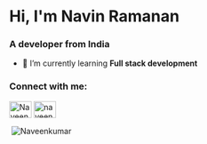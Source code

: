 <h1>Hi, I'm Navin Ramanan</h1>
<h3>A developer from India</h3>

- 🌱 I’m currently learning **Full stack development**

<h3 align="left">Connect with me:</h3>
<p align="left">
<a href="https://twitter.com/naveenkumar_se" target="blank"><img align="center" src="https://raw.githubusercontent.com/rahuldkjain/github-profile-readme-generator/master/src/images/icons/Social/twitter.svg" alt="NaveenKumar Twitter" height="30" width="40" /></a>
<a href="https://www.linkedin.com/in/naveenkumar-s-e-69b85a213/" target="blank"><img align="center" src="https://raw.githubusercontent.com/rahuldkjain/github-profile-readme-generator/master/src/images/icons/Social/linked-in-alt.svg" alt="naveenkumar-s-e-69b85a213" height="30" width="40" /></a>
</p>

<p>&nbsp;<img align="center" src="https://github-readme-stats.vercel.app/api?username=naveenkumarse&show_icons=true&locale=en" alt="Naveenkumar" /></p>
